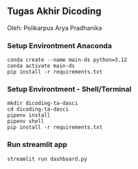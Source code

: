 ## **Tugas Akhir Dicoding**

Oleh: Polikarpus Arya Pradhanika

### Setup Environtment Anaconda

```
conda create --name main-ds python=3.12
conda activate main-ds
pip install -r requirements.txt
```

### Setup Environtment - Shell/Terminal

```
mkdir dicoding-ta-dasci
cd dicoding-ta-dasci
pipenv install
pipenv shell
pip install -r requirements.txt
```

### Run streamlit app

```
streamlit run dashboard.py
```
